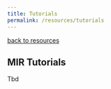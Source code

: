 ```yaml
---
title: Tutorials
permalink: /resources/tutorials
---
```


[back to resources]({{site.base_url}}/resources)

## MIR Tutorials

Tbd
